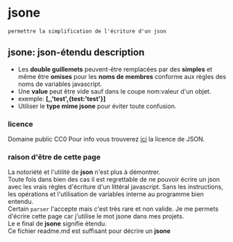 # jsone  

    permettre la simplification de l'écriture d'un json      
    
## jsone: json-étendu description
* Les **double guillemets** peuvent-être remplacées par des **simples** et même être **omises** pour les **noms de membres** conforme aux règles des noms de variables javascript.
* Une **value** peut être vide sauf dans le coupe nom:valeur d'un objet.
* exemple: **[,,'test',{test:'test'}]**
* Utiliser le **type mime jsone** pour éviter toute confusion.

### licence
Domaine public CC0
Pour info vous trouverez [ici](JSON%20License.md) la licence de JSON.    
### raison d'être de cette page  
La notoriété et l'utilité de **json** n'est plus à démontrer.  
Toute fois dans bien des cas il est regrettable de ne pouvoir écrire un json avec les vrais règles d'écriture d'un littéral javascript. Sans les instructions, les opérations  et l'utilisation de variables interne au programme bien entendu.  
Certain `parser` l'accepte mais c'est très rare et non valide. 
Je me permets d'écrire cette page car j'utilise le mot jsone dans mes projets.   
Le e final de **jsone** signifie étendu.  
Ce fichier readme.md est suffisant pour décrire un **jsone** 
	